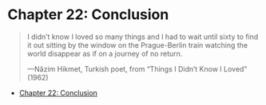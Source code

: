 # Chapter 22: Conclusion

> I didn’t know I loved so many things and I had to wait until sixty to find it
> out sitting by the window on the Prague-Berlin train watching the world
> disappear as if on a journey of no return.
>
> —Nâzim Hikmet, Turkish poet, from “Things I Didn’t Know I Loved” (1962)

- [Chapter 22: Conclusion](#chapter-22-conclusion)
